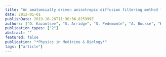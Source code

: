 ```yaml
---
title: "An anatomically driven anisotropic diffusion filtering method for 3D SPECT reconstruction"
date: 2012-01-01
publishDate: 2019-10-26T11:30:36.825999Z
authors: ["D. Kazantsev", "S. Arridge", "S. Pedemonte", "A. Bousse", "K. Erlandsson", "B. F. Hutton", "S. Ourselin"]
publication_types: ["2"]
abstract: ""
featured: false
publication: "*Physics in Medicine & Biology*"
tags: ["article"]
---
```


